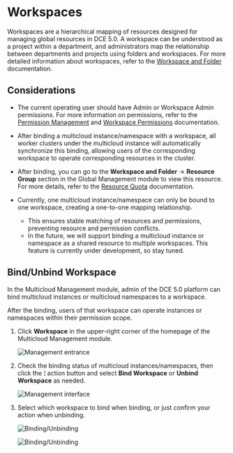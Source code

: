 # Workspaces

Workspaces are a hierarchical mapping of resources designed for managing global resources in DCE 5.0. A workspace can be understood as a project within a department, and administrators map the relationship between departments and projects using folders and workspaces. For more detailed information about workspaces, refer to the [Workspace and Folder](../ghippo/user-guide/workspace/workspace.md) documentation.

## Considerations

- The current operating user should have Admin or Workspace Admin permissions. For more information on permissions, refer to the [Permission Management](../ghippo/user-guide/access-control/role.md) and [Workspace Permissions](../ghippo/user-guide/workspace/ws-permission.md) documentation.
- After binding a multicloud instance/namespace with a workspace, all worker clusters under the multicloud instance will automatically synchronize this binding, allowing users of the corresponding workspace to operate corresponding resources in the cluster.
- After binding, you can go to the __Workspace and Folder__ -> __Resource Group__ section in the Global Management module to view this resource. For more details, refer to the [Resource Quota](../ghippo/user-guide/workspace/quota.md#_1) documentation.
- Currently, one multicloud instance/namespace can only be bound to one workspace, creating a one-to-one mapping relationship.

    - This ensures stable matching of resources and permissions, preventing resource and permission conflicts.
    - In the future, we will support binding a multicloud instance or namespace as a shared resource to multiple workspaces. This feature is currently under development, so stay tuned.

## Bind/Unbind Workspace

In the Multicloud Management module, admin of the DCE 5.0 platform can bind multicloud instances or multicloud namespaces to a workspace.

After the binding, users of that workspace can operate instances or namespaces within their permission scope.

1. Click __Workspace__ in the upper-right corner of the homepage of the Multicloud Management module.

    ![Management entrance](https://docs.daocloud.io/daocloud-docs-images/docs/en/docs/kairship/images/ws01.png)

2. Check the binding status of multicloud instances/namespaces, then click the __ⵗ__ action button and select __Bind Workspace__ or __Unbind Workspace__ as needed.

    ![Management interface](https://docs.daocloud.io/daocloud-docs-images/docs/en/docs/kairship/images/ws02.png)

3. Select which workspace to bind when binding, or just confirm your action when unbinding.

    ![Binding/Unbinding](https://docs.daocloud.io/daocloud-docs-images/docs/en/docs/kairship/images/ws03.png)

    ![Binding/Unbinding](https://docs.daocloud.io/daocloud-docs-images/docs/en/docs/kairship/images/ws04.png)
